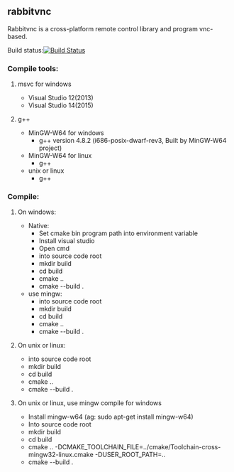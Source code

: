 rabbitvnc
---------

Rabbitvnc is a cross-platform remote control library and program vnc-based.

Build status:[![Build Status](https://travis-ci.org/KangLin/rabbitvnc.png)](https://travis-ci.org/KangLin/rabbitvnc)

### Compile tools:

1. msvc for windows
   - Visual Studio 12(2013)
   - Visual Studio 14(2015)

2. g++
   * MinGW-W64 for windows
     - g++ version 4.8.2 (i686-posix-dwarf-rev3, Built by MinGW-W64 project)
   * MinGW-W64 for linux
     - g++
   * unix or linux
     - g++

### Compile:

1. On windows:
   * Native:
     - Set cmake bin program path into environment variable
     - Install visual studio
     - Open cmd
     - into source code root
     - mkdir build
     - cd build
     - cmake ..
     - cmake --build .
   * use mingw:
     - into source code root
     - mkdir build
     - cd build
     - cmake ..
     - cmake --build .
     
2. On unix or linux:
   * into source code root
   * mkdir build
   * cd build
   * cmake ..
   * cmake --build .

3. On unix or linux, use mingw compile for windows
   * Install mingw-w64 (ag: sudo apt-get install mingw-w64)
   * Into source code root
   * mkdir build
   * cd build
   * cmake .. -DCMAKE_TOOLCHAIN_FILE=../cmake/Toolchain-cross-mingw32-linux.cmake -DUSER_ROOT_PATH=..
   * cmake --build .
   
